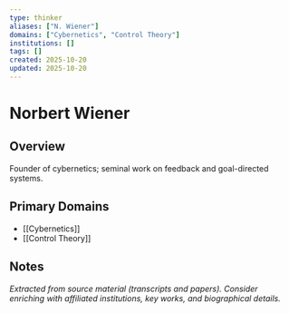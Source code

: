 ```yaml
---
type: thinker
aliases: ["N. Wiener"]
domains: ["Cybernetics", "Control Theory"]
institutions: []
tags: []
created: 2025-10-20
updated: 2025-10-20
---
```


# Norbert Wiener

## Overview

Founder of cybernetics; seminal work on feedback and goal-directed systems.

## Primary Domains

- [[Cybernetics]]
- [[Control Theory]]

## Notes

*Extracted from source material (transcripts and papers). Consider enriching with affiliated institutions, key works, and biographical details.*
